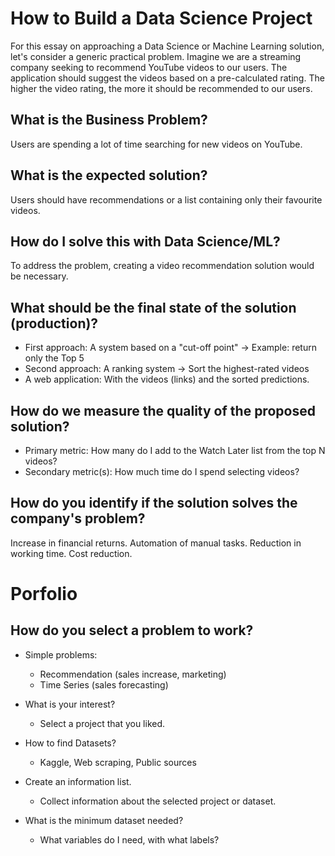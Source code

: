 # How to Build a Data Science Project

For this essay on approaching a Data Science or Machine Learning solution, let's consider a generic practical problem. Imagine we are a streaming company seeking to recommend YouTube videos to our users. The application should suggest the videos based on a pre-calculated rating. The higher the video rating, the more it should be recommended to our users.


## What is the Business Problem?
Users are spending a lot of time searching for new videos on YouTube.

## What is the expected solution?
Users should have recommendations or a list containing only their favourite videos.

## How do I solve this with Data Science/ML?
To address the problem, creating a video recommendation solution would be necessary.

## What should be the final state of the solution (production)?
- First approach: A system based on a "cut-off point" -> Example: return only the Top 5
- Second approach: A ranking system -> Sort the highest-rated videos
- A web application: With the videos (links) and the sorted predictions.

## How do we measure the quality of the proposed solution?
- Primary metric: How many do I add to the Watch Later list from the top N videos?
- Secondary metric(s): How much time do I spend selecting videos?

## How do you identify if the solution solves the company's problem?
Increase in financial returns. Automation of manual tasks. Reduction in working time. Cost reduction.

# Porfolio

## How do you select a problem to work?

- Simple problems:

    - Recommendation (sales increase, marketing)
    - Time Series (sales forecasting)

- What is your interest?
  - Select a project that you liked.

- How to find Datasets?
  - Kaggle, Web scraping, Public sources

- Create an information list.
  - Collect information about the selected project or dataset.

- What is the minimum dataset needed?
  - What variables do I need, with what labels?